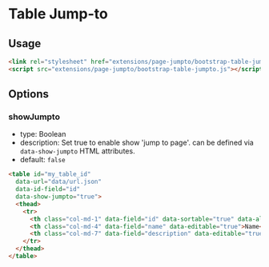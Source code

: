 # Table Jump-to

## Usage

```html
<link rel="stylesheet" href="extensions/page-jumpto/bootstrap-table-jumpto.css"></style>
<script src="extensions/page-jumpto/bootstrap-table-jumpto.js"></script>
```

## Options

### showJumpto

* type: Boolean
* description: Set true to enable show 'jump to page'. can be defined via `data-show-jumpto` HTML attributes.
* default: `false`

````html
<table id="my_table_id"
  data-url="data/url.json"
  data-id-field="id"
  data-show-jumpto="true">
  <thead>
    <tr>
      <th class="col-md-1" data-field="id" data-sortable="true" data-align="center">#</th>
      <th class="col-md-4" data-field="name" data-editable="true">Name</th>
      <th class="col-md-7" data-field="description" data-editable="true" data-editable-emptytext="Custom empty text.">Description</th>
    </tr>
  </thead>
</table>
````
